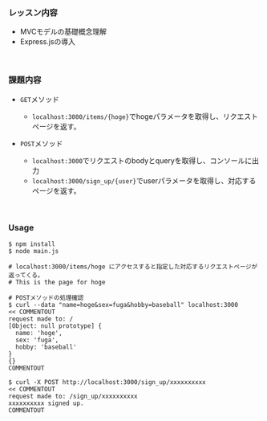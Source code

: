 ### レッスン内容
- MVCモデルの基礎概念理解
- Express.jsの導入

<br>

### 課題内容
- `GET`メソッド
    - `localhost:3000/items/{hoge}`でhogeパラメータを取得し、リクエストページを返す。

- `POST`メソッド
    - `localhost:3000`でリクエストのbodyとqueryを取得し、コンソールに出力
    - `localhost:3000/sign_up/{user}`でuserパラメータを取得し、対応するページを返す。

<br>

### Usage

```
$ npm install
$ node main.js

# localhost:3000/items/hoge にアクセスすると指定した対応するリクエストページが返ってくる。
# This is the page for hoge

# POSTメソッドの処理確認
$ curl --data "name=hoge&sex=fuga&hobby=baseball" localhost:3000
<< COMMENTOUT
request made to: /
[Object: null prototype] {
  name: 'hoge',
  sex: 'fuga',
  hobby: 'baseball'
}
{}
COMMENTOUT

$ curl -X POST http://localhost:3000/sign_up/xxxxxxxxxx
<< COMMENTOUT
request made to: /sign_up/xxxxxxxxxx
xxxxxxxxxx signed up.
COMMENTOUT
```